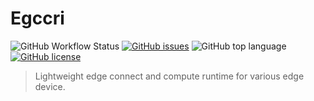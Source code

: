 # Egccri

![GitHub Workflow Status](https://img.shields.io/github/workflow/status/egccri/egccri/Rust)
[![GitHub issues](https://img.shields.io/github/issues/egccri/egccri)](https://github.com/egccri/egccri/issues)
![GitHub top language](https://img.shields.io/github/languages/top/egccri/egccri?color=green)
[![GitHub license](https://img.shields.io/github/license/egccri/egccri)](https://github.com/egccri/egccri/blob/main/LICENSE)

> Lightweight edge connect and compute runtime for various edge device.
